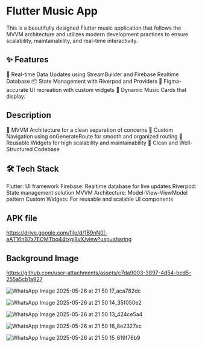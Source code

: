 # Flutter Music App
This is a beautifully designed Flutter music application that follows the MVVM architecture and utilizes modern development practices to ensure scalability, maintainability, and real-time interactivity.

## ✨ Features
🔁 Real-time Data Updates using StreamBuilder and Firebase Realtime Database
📦 State Management with Riverpod and Providers
🎨 Figma-accurate UI recreation with custom widgets
🔄 Dynamic Music Cards that display:

## Description
🔧 MVVM Architecture for a clean separation of concerns
🧭 Custom Navigation using onGenerateRoute for smooth and organized routing
🧱 Reusable Widgets for high scalability and maintainability
🧼 Clean and Well-Structured Codebase

## 🛠️ Tech Stack
Flutter: UI framework
Firebase: Realtime database for live updates
Riverpod: State management solution
MVVM Architecture: Model-View-ViewModel pattern
Custom Widgets: For reusable and scalable UI components

## APK file

https://drive.google.com/file/d/1B9nN0l-aAT16nB7x7EOMTbq44txgj8vX/view?usp=sharing

## Background Image

https://github.com/user-attachments/assets/c7da9003-3897-4d54-bed5-255a5cb1a927

![WhatsApp Image 2025-05-26 at 21 50 17_aca782dc](https://github.com/user-attachments/assets/7876f84f-7523-4157-8071-0f71507f7bd3)

![WhatsApp Image 2025-05-26 at 21 50 14_35f050e2](https://github.com/user-attachments/assets/8c4c9575-df69-4b09-883a-1796f8385fe5)

![WhatsApp Image 2025-05-26 at 21 50 13_424ce5a4](https://github.com/user-attachments/assets/d298797b-c95a-44ff-a0b1-d0c1e3318a46)

![WhatsApp Image 2025-05-26 at 21 50 16_8e2327ec](https://github.com/user-attachments/assets/d7e9a9e3-d453-4de7-8c41-40588175e677)

![WhatsApp Image 2025-05-26 at 21 50 15_619f76b9](https://github.com/user-attachments/assets/5e6905b1-d2b4-463d-8cb3-2a7b0431c689)






